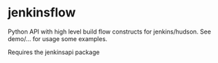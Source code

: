jenkinsflow
===========

Python API with high level build flow constructs for jenkins/hudson.
See demo/... for usage some examples.

Requires the jenkinsapi package